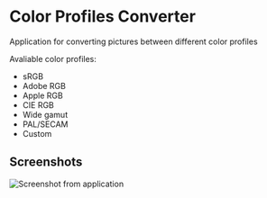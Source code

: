 # Color Profiles Converter
Application for converting pictures between different color profiles

Avaliable color profiles:
+ sRGB
+ Adobe RGB
+ Apple RGB
+ CIE RGB
+ Wide gamut
+ PAL/SECAM
+ Custom

## Screenshots
![](/../screenshots/Screenshot.png?raw=true "Screenshot from application")
